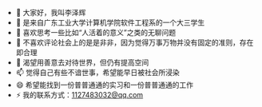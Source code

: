 
- 🔭 大家好，我叫李泽辉
- 🌱 是来自广东工业大学计算机学院软件工程系的一个大三学生
- 👯 喜欢思考一些比如“人活着的意义”之类的无聊问题
- 🤔 不喜欢评论社会上的是是非非，因为觉得万事万物并没有固定的准则，存在即合理
- 💬 渴望用善意去对待世界，但仍有提高空间
- 📫 觉得自己有些不谙世事，希望能早日被社会所浸染
- 😄 希望能找到一份普普通通的实习和一份普普通通的工作
- ⚡ 我的联系方式：1127483032@qq.com
